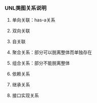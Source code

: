 ### UNL类图关系说明

1. 单向关联：has-a关系  
[](../images/uml_1.jpg)

2. 双向关联 
[](../images/uml_2.jpg)

3. 自关联  
[](../images/uml_3.jpg)

4. 聚合关系：部分可以脱离整体而单独存在
[](../images/uml_4.jpg)

5. 组合关系：部分不能脱离整体    
[](../images/uml_5.jpg) 

6. 依赖关系
[](../images/uml_6.jpg) 

7. 继承关系  
[](../images/uml_7.jpg)  

8. 接口实现关系
[](../images/uml_8/jpg)
